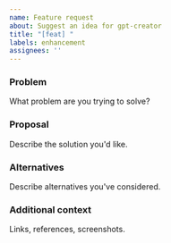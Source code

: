 ```yaml
---
name: Feature request
about: Suggest an idea for gpt-creator
title: "[feat] "
labels: enhancement
assignees: ''
---
```


### Problem
What problem are you trying to solve?

### Proposal
Describe the solution you'd like.

### Alternatives
Describe alternatives you've considered.

### Additional context
Links, references, screenshots.
